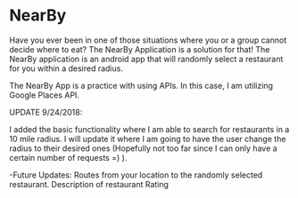 # NearBy

Have you ever been in one of those situations where you or a group cannot decide where to eat? The NearBy Application is a solution for that! The NearBy application is an android app that will randomly select a restaurant for you within a desired radius.


The NearBy App is a practice with using APIs. In this case, I am utilizing Google Places API. 

UPDATE 9/24/2018:

I added the basic functionality where I am able to search for restaurants in a 10 mile radius. I will update it where I am going to have the user change the radius to their desired ones (Hopefully not too far since I can only have a certain number of requests =) ).



-Future Updates:
  Routes from your location to the randomly selected restaurant.
  Description of restaurant
  Rating 
  
